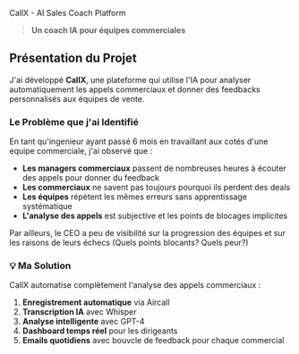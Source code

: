 CallX - AI Sales Coach Platform

> **Un coach IA pour équipes commerciales**

## Présentation du Projet

J'ai développé **CallX**, une plateforme qui utilise l'IA pour analyser automatiquement les appels commerciaux et donner des feedbacks personnalisés aux équipes de vente.

### Le Problème que j'ai Identifié

En tant qu'ingenieur ayant passé 6 mois en travaillant aux cotés d'une equipe commerciale, j'ai observé que :
- **Les managers commerciaux** passent de nombreuses heures à écouter des appels pour donner du feedback
- **Les commerciaux** ne savent pas toujours pourquoi ils perdent des deals
- **Les équipes** répètent les mêmes erreurs sans apprentissage systématique
- **L'analyse des appels** est subjective et les points de blocages implicites

Par ailleurs, le CEO a peu de visibilité sur la progression des équipes et sur les raisons de leurs échecs (Quels points blocants? Quels peur?)

### 💡 Ma Solution

CallX automatise complètement l'analyse des appels commerciaux :
1. **Enregistrement automatique** via Aircall
2. **Transcription IA** avec Whisper
3. **Analyse intelligente** avec GPT-4
4. **Dashboard temps réel** pour les dirigeants
5. **Emails quotidiens** avec bouvcle de feedback pour chaque commercial
